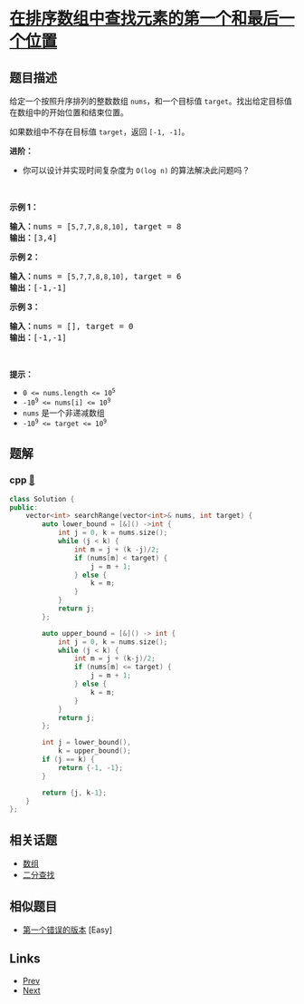
# [在排序数组中查找元素的第一个和最后一个位置](https://leetcode-cn.com/problems/find-first-and-last-position-of-element-in-sorted-array)

## 题目描述

<p>给定一个按照升序排列的整数数组 <code>nums</code>，和一个目标值 <code>target</code>。找出给定目标值在数组中的开始位置和结束位置。</p>

<p>如果数组中不存在目标值 <code>target</code>，返回 <code>[-1, -1]</code>。</p>

<p><strong>进阶：</strong></p>

<ul>
	<li>你可以设计并实现时间复杂度为 <code>O(log n)</code> 的算法解决此问题吗？</li>
</ul>

<p> </p>

<p><strong>示例 1：</strong></p>

<pre>
<strong>输入：</strong>nums = [<code>5,7,7,8,8,10]</code>, target = 8
<strong>输出：</strong>[3,4]</pre>

<p><strong>示例 2：</strong></p>

<pre>
<strong>输入：</strong>nums = [<code>5,7,7,8,8,10]</code>, target = 6
<strong>输出：</strong>[-1,-1]</pre>

<p><strong>示例 3：</strong></p>

<pre>
<strong>输入：</strong>nums = [], target = 0
<strong>输出：</strong>[-1,-1]</pre>

<p> </p>

<p><strong>提示：</strong></p>

<ul>
	<li><code>0 <= nums.length <= 10<sup>5</sup></code></li>
	<li><code>-10<sup>9</sup> <= nums[i] <= 10<sup>9</sup></code></li>
	<li><code>nums</code> 是一个非递减数组</li>
	<li><code>-10<sup>9</sup> <= target <= 10<sup>9</sup></code></li>
</ul>


## 题解

### cpp [🔗](find-first-and-last-position-of-element-in-sorted-array.cpp) 
```cpp
class Solution {
public:
    vector<int> searchRange(vector<int>& nums, int target) {
        auto lower_bound = [&]() ->int {
            int j = 0, k = nums.size();
            while (j < k) {
                int m = j + (k -j)/2;
                if (nums[m] < target) {
                    j = m + 1;
                } else {
                    k = m;
                }
            }
            return j;
        };

        auto upper_bound = [&]() -> int {
            int j = 0, k = nums.size();
            while (j < k) {
                int m = j + (k-j)/2;
                if (nums[m] <= target) {
                    j = m + 1;
                } else {
                    k = m;
                }
            }
            return j;
        };

        int j = lower_bound(), 
            k = upper_bound();
        if (j == k) {
            return {-1, -1};
        }

        return {j, k-1};
    }
};
```


## 相关话题

- [数组](../../tags/array.md) 
- [二分查找](../../tags/binary-search.md) 


## 相似题目

- [第一个错误的版本](../first-bad-version/README.md)  [Easy] 


## Links

- [Prev](../search-in-rotated-sorted-array/README.md) 
- [Next](../search-insert-position/README.md) 


